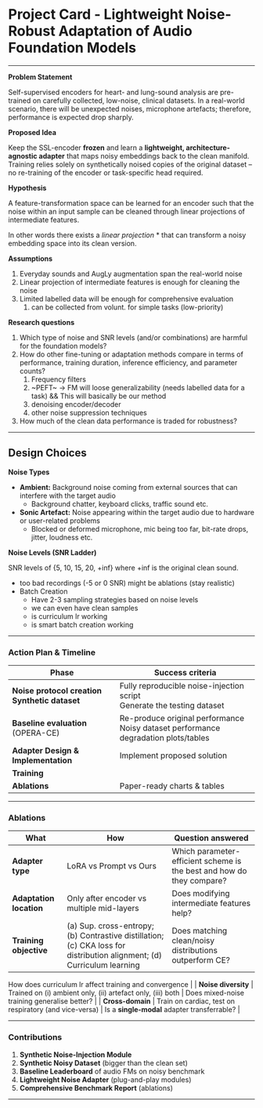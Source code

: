 # Project Card -  **Lightweight Noise-Robust Adaptation of Audio Foundation Models**

---

**Problem Statement**

Self-supervised encoders for heart- and lung-sound analysis are pre-trained on carefully collected, low-noise, clinical datasets. In a real-world scenario, there will be unexpected noises, microphone artefacts; therefore, performance is expected drop sharply.

**Proposed Idea**

Keep the SSL-encoder **frozen** and learn a **lightweight, architecture-agnostic adapter** that maps noisy embeddings back to the clean manifold. Training relies solely on synthetically noised copies of the original dataset – no re-training of the encoder or task-specific head required.

**Hypothesis**

A feature-transformation space can be learned for an encoder such that the noise within an input sample can be cleaned through linear projections of intermediate features.

In other words there exists a  *linear projection* * that can transform a noisy embedding space into its clean version.

**Assumptions**

1. Everyday sounds and AugLy augmentation span the real-world noise
2. Linear projection of intermediate features is enough for cleaning the noise
3. Limited labelled data will be enough for comprehensive evaluation
   1. can be collected from volunt. for simple tasks (low-priority)

**Research questions**

1. Which type of noise and SNR levels (and/or combinations) are harmful for the foundation models?
2. How do other fine-tuning or adaptation methods compare in terms of performance, training duration, inference efficiency, and parameter counts?
   1. Frequency filters
   2. ~PEFT~ → FM will loose generalizability (needs labelled data for a task) && This will basically be our method
   3. denoising encoder/decoder
   4. other noise suppression techniques
3. How much of the clean data performance is traded for robustness?

---

## Design Choices

**Noise Types**

* **Ambient:** Background noise coming from external sources that can interfere with the target audio
  * Background chatter, keyboard clicks, traffic sound etc.
* **Sonic Artefact:** Noise appearing within the target audio due to hardware or user-related problems
  * Blocked or deformed microphone, mic being too far, bit-rate drops, jitter, loudness etc.

**Noise Levels (SNR Ladder)**

SNR levels of {5, 10, 15, 20, +inf} where +inf is the original clean sound.

* too bad recordings (-5 or 0 SNR) might be ablations (stay realistic)
* Batch Creation
  * Have 2-3 sampling strategies based on noise levels
  * we can even have clean samples
  * is curriculum lr working
  * is smart batch creation working

---

### Action Plan & Timeline

| Phase                                                    | Success criteria                                                                        |
| -------------------------------------------------------- | --------------------------------------------------------------------------------------- |
| **Noise protocol creation<br />Synthetic dataset** | Fully reproducible noise-injection script<br />Generate the testing dataset             |
| **Baseline evaluation** (OPERA-CE)                 | Re-produce original performance<br />Noisy dataset performance degradation plots/tables |
| **Adapter Design & Implementation**                | Implement proposed solution                                                             |
| **Training**                                       |                                                                                         |
| **Ablations**                                      | Paper-ready charts & tables                                                             |

---

### Ablations

| What                          | How                                                                                                                    | Question answered                                                     |
| ----------------------------- | ---------------------------------------------------------------------------------------------------------------------- | --------------------------------------------------------------------- |
| **Adapter type**        | LoRA vs Prompt vs Ours                                                                                                 | Which parameter-efficient scheme is the best and how do they compare? |
| **Adaptation location** | Only after encoder vs multiple mid-layers                                                                              | Does modifying intermediate features help?                            |
| **Training objective**  | (a) Sup. cross-entropy; (b) Contrastive distillation; (c) CKA loss for distribution alignment; (d) Curriculum learning | Does matching clean/noisy distributions outperform CE?                |

How does curriculum lr affect training and convergence |
| **Noise diversity** | Trained on (i) ambient only, (ii) artefact only, (iii) both | Does mixed-noise training generalise better? |
| **Cross-domain** | Train on cardiac, test on respiratory (and vice-versa) | Is a **single-modal** adapter transferrable? |

---

### Contributions

1. **Synthetic Noise-Injection Module**
2. **Synthetic Noisy Dataset** (bigger than the clean set)
3. **Baseline Leaderboard** of audio FMs on noisy benchmark
4. **Lightweight Noise Adapter** (plug-and-play modules)
5. **Comprehensive Benchmark Report** (ablations)

---

</aside>
